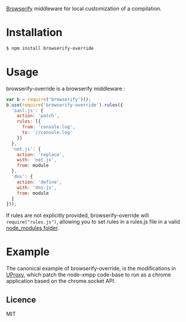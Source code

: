 [Browserify](https://github.com/substack/node-browserify) middleware for local customization of a compilation.

# Installation

```bash
$ npm install browserify-override
```

# Usage

browserify-override is a browserify middleware :

```js
var b = require('browserify')();
b.use(require('browserify-override').rules({
  'sasl.js': {
    action: 'patch',
    rules: [{
      from: 'console.log',
      to: '//console.log'
    }]
  },
  'net.js': {
    action: 'replace',
    with: 'net.js',
    from: module
  },
  'dns': {
    action: 'define',
    with: 'dns.js',
    from: module
  }
}));
```

If rules are not explicitly provided, browserify-override will `require("rules.js")`,
allowing you to set rules in a rules.js file in a valid [node_modules folder](http://nodejs.org/api/modules.html#modules_loading_from_node_modules_folders).

# Example

The canonical example of browserify-override, is the modifications in [UProxy](https://github.com/UWNetworksLab/UProxy/tree/master/node-xmpp/chrome-support),
which patch the node-xmpp code-base to run as a chrome application based on the chrome.socket API.

## Licence
MIT

